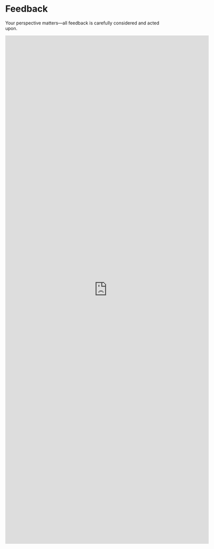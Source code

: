 # Feedback

Your perspective matters—all feedback is carefully considered and acted upon.

<iframe src="https://docs.google.com/forms/d/e/1FAIpQLSefNhSP8H4phMQjRHMuEo7GrKrS9s_l2FFAgnk3L-DPIGfaWA/viewform?embedded=true" width="640" height="1600" frameborder="0" marginheight="0" marginwidth="0">Loading…</iframe>
